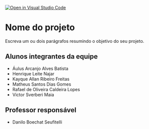 [![Open in Visual Studio Code](https://classroom.github.com/assets/open-in-vscode-2e0aaae1b6195c2367325f4f02e2d04e9abb55f0b24a779b69b11b9e10269abc.svg)](https://classroom.github.com/online_ide?assignment_repo_id=15830107&assignment_repo_type=AssignmentRepo)
# Nome do projeto
Escreva um ou dois parágrafos resumindo o objetivo do seu projeto.

## Alunos integrantes da equipe

* Áulus Arcanjo Alves Batista
* Henrique Leite Najar
* Kayque Allan Ribeiro Freitas
* Matheus Santos Dias Gomes
* Rafael de Oliveira Caldeira Lopes
* Victor Sverberi Maia

## Professor responsável 

* Danilo Boechat Seufitelli

